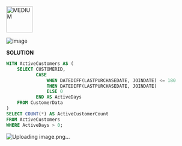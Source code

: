 <img src="https://img.shields.io/badge/MEDIUM-orange" alt="MEDIUM" width="70">

![image](https://github.com/user-attachments/assets/73a364c7-aede-47f1-be5c-6022b80061de)

**SOLUTION**

```SQL
WITH ActiveCustomers AS (
    SELECT CUSTOMERID, 
           CASE   
               WHEN DATEDIFF(LASTPURCHASEDATE, JOINDATE) <= 180 
               THEN DATEDIFF(LASTPURCHASEDATE, JOINDATE) 
               ELSE 0 
           END AS ActiveDays
    FROM CustomerData
)
SELECT COUNT(*) AS ActiveCustomerCount 
FROM ActiveCustomers
WHERE ActiveDays > 0;
```

![Uploading image.png…]()
